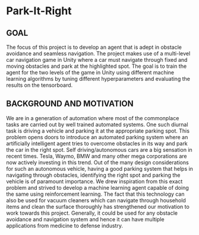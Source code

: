 # Park-It-Right

## GOAL

The focus of this project is to develop an agent that is adept in obstacle avoidance and seamless navigation. The project makes use of a multi-level car navigation game in Unity where a car must navigate through fixed and moving obstacles and park at the highlighted spot. The goal is to train the agent for the two levels of the game in Unity using different machine learning algorithms by tuning different hyperparameters and evaluating the results on the tensorboard.

## BACKGROUND AND MOTIVATION

We are in a generation of automation where most of the commonplace tasks are carried out by well trained automated systems. One such diurnal task is driving a vehicle and parking it at the appropriate parking spot. This problem opens doors to introduce an automated parking system where an artificially intelligent agent tries to overcome obstacles in its way and park the car in the right spot. Self driving/autonomous cars are a big sensation in recent times. Tesla, Waymo, BMW and many other mega corporations are now actively investing in this trend. Out of the many design considerations for such an autonomous vehicle, having a good parking system that helps in navigating through obstacles, identifying the right spot and parking the vehicle is of paramount importance. We drew inspiration from this exact problem and strived to develop a machine learning agent capable of doing the same using reinforcement learning. The fact that this technology can also be used for vacuum cleaners which can navigate through household items and clean the surface thoroughly has strengthened our motivation to work towards this project. Generally, it could be used for any obstacle avoidance and navigation system and hence it can have multiple applications from medicine to defense industry. 
